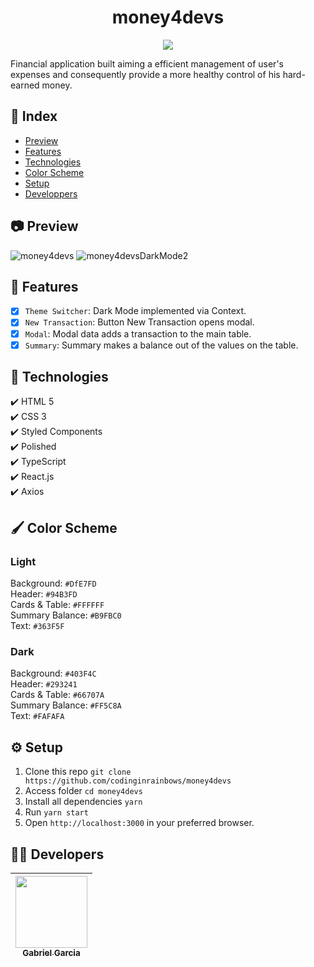 <h1 align="center"> money4devs </h1>

<p align="center">
<img src="http://img.shields.io/static/v1?label=STATUS&message=FINISHED&color=BLUE&style=for-the-badge"/>
</p>

Financial application built aiming a efficient management of user's expenses and consequently provide a more healthy control of his hard-earned money.

## :file_folder: Index
* [Preview](#camera-preview)
* [Features](#hammer-features)
* [Technologies](#rocket-technologies)
* [Color Scheme](#paintbrush-color-scheme)
* [Setup](#gear-setup)
* [Developpers](#man_technologist-developers)

## :camera: Preview
![money4devs](https://user-images.githubusercontent.com/82886646/157505959-5ff54e59-2750-48fb-8b33-6e25dbd9b9eb.gif)
![money4devsDarkMode2](https://user-images.githubusercontent.com/82886646/158860979-b8687f4a-a489-42de-9f3e-2bd3cdb02f5c.gif)

## :hammer: Features

- [x] `Theme Switcher`: Dark Mode implemented via Context.
- [x] `New Transaction`: Button New Transaction opens modal.
- [x] `Modal`: Modal data adds a transaction to the main table.
- [x] `Summary`: Summary makes a balance out of the values on the table.

## :rocket: Technologies

  ✔️ HTML 5 <br>
  ✔️ CSS 3 <br>
  ✔️ Styled Components<br>
  ✔️ Polished<br>
  ✔️ TypeScript <br>
  ✔️ React.js <br>
  ✔️ Axios <br>

## :paintbrush: Color Scheme

### Light
Background: `#DfE7FD` <br>
Header: `#94B3FD` <br>
Cards & Table: `#FFFFFF` <br>
Summary Balance: `#B9FBC0` <br>
Text: `#363F5F` <br>

### Dark
Background: `#403F4C` <br>
Header: `#293241` <br>
Cards & Table: `#66707A` <br>
Summary Balance: `#FF5C8A` <br>
Text: `#FAFAFA` <br>

## :gear: Setup

1. Clone this repo `git clone https://github.com/codinginrainbows/money4devs` 
2. Access folder `cd money4devs` 
3. Install all dependencies `yarn` 
4. Run `yarn start` 
5. Open `http://localhost:3000` in your preferred browser. 

## :man_technologist: Developers

| [<img src="https://avatars.githubusercontent.com/u/82886646?v=4" width=115><br><sub>Gabriel Garcia</sub>](https://github.com/codinginrainbows)
| :---: |
